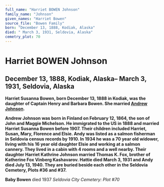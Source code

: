 ```yaml
---
full_name: "Harriet BOWEN Johnson"
family_name: "Johnson"
given_names: "Harriet Bowen"
source_file: "Bowen Family"
born: "December 13, 1888, Kodiak, Alaska"
died: " March 3, 1931, Seldovia, Alaska"
cemetry_plot: 70
---
```

# Harriet BOWEN Johnson

## December 13, 1888, Kodiak, Alaska– March 3, 1931, Seldovia, Alaska

**Harriet Susanna Bowen, born December 13, 1888 in Kodiak, was the
daughter of Captain Henry and Barbara Bowen. She married [Andrew
Johnson](Andrew%20Johnson.md).**

**Andrew Johnson was born in Finland on February 12, 1864, the son of
John and Maggie Michelson. He immigrated to the US in 1888 and married
Harriet Susanna Bowen before 1907. Their children included Harriet,
Susan, Mary, Florence and Elsie. Andy was listed as a salmon fisherman
in Seldovia census records by 1910. In 1934 he was a 70 year old
widower, living with his 16 year old daughter Elsie and working at a
salmon cannery. They lived in a cabin with 4 rooms and a well nearby.
Their daughter Harriet Kathrine Johnson married Thomas K. Fox, brother
of Katherine Fox Vinberg Kashavarov. Hattie died March 3, 1931 and Andy
died July 13, 1940. They are buried beside each other in the Seldovia
Cemetery, Plots \#36 and \#37.**

**Baby Bowen** died 1937 *Seldovia City Cemetery: Plot \#70*

